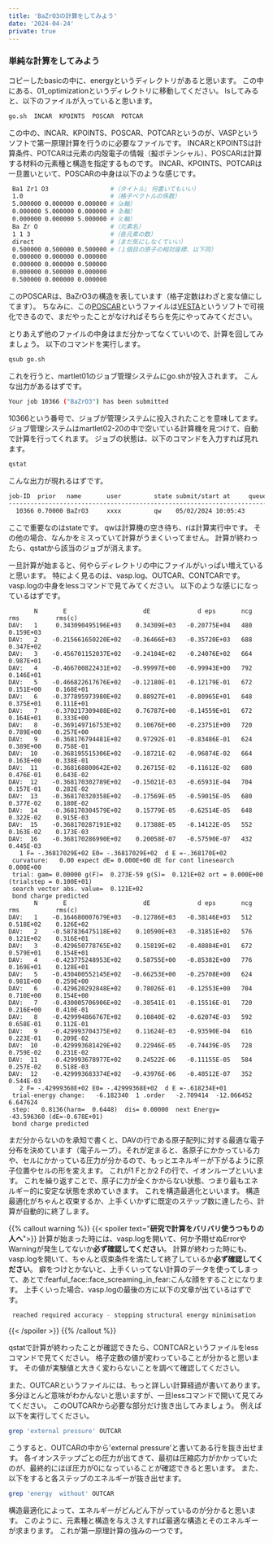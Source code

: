```yaml
---
title: 'BaZrO3の計算をしてみよう'
date: '2024-04-24'
private: true
---
```


### 単純な計算をしてみよう
コピーしたbasicの中に、energyというディレクトリがあると思います。
この中にある、01_optimizationというディレクトリに移動してください。
lsしてみると、以下のファイルが入っていると思います。

```bash
go.sh  INCAR  KPOINTS  POSCAR  POTCAR
```

この中の、INCAR、KPOINTS、POSCAR、POTCARというのが、VASPというソフトで第一原理計算を行うのに必要なファイルです。
INCARとKPOINTSは計算条件、POTCARは元素の内殻電子の情報（擬ポテンシャル）、POSCARは計算する材料の元素種と構造を指定するものです。
INCAR、KPOINTS、POTCARは一旦置いといて、POSCARの中身は以下のような感じです。

```bash
 Ba1 Zr1 O3                 #（タイトル; 何書いてもいい）
 1.0                        #（格子ベクトルの係数）
 5.000000 0.000000 0.000000 #（a軸）
 0.000000 5.000000 0.000000 #（b軸）
 0.000000 0.000000 5.000000 #（c軸）
 Ba Zr O                    #（元素名）
 1 1 3                      #（各元素の数）
 direct                     #（まだ気にしなくていい）
 0.500000 0.500000 0.500000 #（１個目の原子の相対座標、以下同）
 0.000000 0.000000 0.000000
 0.000000 0.000000 0.500000
 0.000000 0.500000 0.000000
 0.500000 0.000000 0.000000
```

このPOSCARは、BaZrO3の構造を表しています（格子定数はわざと変な値にしてます）。
ちなみに、この[POSCAR](POSCAR)というファイルは[VESTA](https://jp-minerals.org/vesta/jp/)というソフトで可視化できるので、まだやったことがなければそちらを先にやってみてください。

とりあえず他のファイルの中身はまだ分かってなくていいので、計算を回してみましょう。
以下のコマンドを実行します。

```bash
qsub go.sh
```

これを行うと、martlet01のジョブ管理システムにgo.shが投入されます。
こんな出力があるはずです。
```bash
Your job 10366 ("BaZrO3") has been submitted
```
10366という番号で、ジョブが管理システムに投入されたことを意味してます。
ジョブ管理システムはmartlet02-20の中で空いている計算機を見つけて、自動で計算を行ってくれます。
ジョブの状態は、以下のコマンドを入力すれば見れます。

```bash
qstat
```

こんな出力が現れるはずです。

```bash
job-ID  prior   name       user         state submit/start at     queue                          slots ja-task-ID
-----------------------------------------------------------------------------------------------------------------
  10366 0.70000 BaZrO3     xxxx         qw    05/02/2024 10:05:43                                   64
```

ここで重要なのはstateです。
qwは計算機の空き待ち、rは計算実行中です。
その他の場合、なんかをミスっていて計算がうまくいってません。
計算が終わったら、qstatから該当のジョブが消えます。

一旦計算が始まると、何やらディレクトリの中にファイルがいっぱい増えていると思います。
特によく見るのは、vasp.log、OUTCAR、CONTCARです。
vasp.logの中身をlessコマンドで見てみてください。
以下のような感じになっているはずです。

```
       N       E                     dE             d eps       ncg     rms          rms(c)
DAV:   1     0.343090495196E+03    0.34309E+03   -0.20775E+04   480   0.159E+03
DAV:   2    -0.215661650220E+02   -0.36466E+03   -0.35720E+03   688   0.347E+02
DAV:   3    -0.456701152037E+02   -0.24104E+02   -0.24076E+02   664   0.987E+01
DAV:   4    -0.466700822431E+02   -0.99997E+00   -0.99943E+00   792   0.146E+01
DAV:   5    -0.466822617676E+02   -0.12180E-01   -0.12179E-01   672   0.151E+00    0.168E+01
DAV:   6    -0.377895973980E+02    0.88927E+01   -0.80965E+01   648   0.375E+01    0.111E+01
DAV:   7    -0.370217309408E+02    0.76787E+00   -0.14559E+01   672   0.164E+01    0.333E+00
DAV:   8    -0.369149716753E+02    0.10676E+00   -0.23751E+00   720   0.789E+00    0.257E+00
DAV:   9    -0.368176794481E+02    0.97292E-01   -0.83486E-01   624   0.389E+00    0.758E-01
DAV:  10    -0.368195515306E+02   -0.18721E-02   -0.96874E-02   664   0.163E+00    0.338E-01
DAV:  11    -0.368168800642E+02    0.26715E-02   -0.11612E-02   680   0.476E-01    0.643E-02
DAV:  12    -0.368170302789E+02   -0.15021E-03   -0.65931E-04   704   0.157E-01    0.282E-02
DAV:  13    -0.368170320358E+02   -0.17569E-05   -0.59015E-05   680   0.377E-02    0.180E-02
DAV:  14    -0.368170304579E+02    0.15779E-05   -0.62514E-05   648   0.322E-02    0.915E-03
DAV:  15    -0.368170287191E+02    0.17388E-05   -0.14122E-05   552   0.163E-02    0.173E-03
DAV:  16    -0.368170286990E+02    0.20058E-07   -0.57590E-07   432   0.445E-03
   1 F= -.36817029E+02 E0= -.36817029E+02  d E =-.368170E+02
 curvature:   0.00 expect dE= 0.000E+00 dE for cont linesearch  0.000E+00
 trial: gam= 0.00000 g(F)=  0.273E-59 g(S)=  0.121E+02 ort = 0.000E+00 (trialstep = 0.100E+01)
 search vector abs. value=  0.121E+02
 bond charge predicted
       N       E                     dE             d eps       ncg     rms          rms(c)
DAV:   1    -0.164680007679E+03   -0.12786E+03   -0.38146E+03   512   0.518E+02    0.126E+02
DAV:   2    -0.587836475118E+02    0.10590E+03   -0.31851E+02   576   0.121E+02    0.316E+01
DAV:   3    -0.429650778765E+02    0.15819E+02   -0.48884E+01   672   0.579E+01    0.154E+01
DAV:   4    -0.423775248953E+02    0.58755E+00   -0.85382E+00   776   0.169E+01    0.128E+01
DAV:   5    -0.430400552145E+02   -0.66253E+00   -0.25708E+00   624   0.981E+00    0.259E+00
DAV:   6    -0.429620292848E+02    0.78026E-01   -0.12553E+00   704   0.710E+00    0.154E+00
DAV:   7    -0.430005706906E+02   -0.38541E-01   -0.15516E-01   720   0.216E+00    0.410E-01
DAV:   8    -0.429994866767E+02    0.10840E-02   -0.62074E-03   592   0.658E-01    0.112E-01
DAV:   9    -0.429993704375E+02    0.11624E-03   -0.93590E-04   616   0.223E-01    0.209E-02
DAV:  10    -0.429993681429E+02    0.22946E-05   -0.74439E-05   728   0.759E-02    0.231E-02
DAV:  11    -0.429993678977E+02    0.24522E-06   -0.11155E-05   584   0.257E-02    0.518E-03
DAV:  12    -0.429993683374E+02   -0.43976E-06   -0.40512E-07   352   0.544E-03
   2 F= -.42999368E+02 E0= -.42999368E+02  d E =-.618234E+01
 trial-energy change:   -6.182340  1 .order   -2.709414  -12.066452    6.647624
 step:   0.8136(harm=  0.6448)  dis= 0.00000  next Energy=   -43.596360 (dE=-0.678E+01)
 bond charge predicted
```

まだ分からないのを承知で書くと、DAVの行である原子配列に対する最適な電子分布を決めています（電子ループ）。それが定まると、各原子にかかっている力や、セルにかかっている圧力が分かるので、もっとエネルギーが下がるように原子位置やセルの形を変えます。
これが1 Fとか2 Fの行で、イオンループといいます。
これを繰り返すことで、原子に力が全くかからない状態、つまり最もエネルギー的に安定な状態を求めていきます。
これを構造最適化といいます。
構造最適化がちゃんと収束するか、上手くいかずに既定のステップ数に達したら、計算が自動的に終了します。

{{% callout warning %}}
{{< spoiler text="**研究で計算をバリバリ使うつもりの人へ**">}}
計算が始まった時には、vasp.logを開いて、何か予期せぬErrorやWarningが発生してないか**必ず確認してください**。
計算が終わった時にも、vasp.logを開いて、ちゃんと収束条件を満たして終了しているか**必ず確認してください**。
癖をつけとかないと、上手くいってない計算のデータを使ってしまって、あとで:fearful_face::face_screaming_in_fear:こんな顔をすることになります。
上手くいった場合、vasp.logの最後の方に以下の文章が出ているはずです。
```bash
 reached required accuracy - stopping structural energy minimisation
```
{{< /spoiler >}}
{{% /callout %}}

qstatで計算が終わったことが確認できたら、CONTCARというファイルをlessコマンドで見てください。
格子定数の値が変わっていることが分かると思います。
その値が実験値と大きく変わらないことを調べて確認してください。

また、OUTCARというファイルには、もっと詳しい計算経過が書いてあります。
多分ほとんど意味がわかんないと思いますが、一旦lessコマンドで開いて見てみてください。
このOUTCARから必要な部分だけ抜き出してみましょう。
例えば以下を実行してください。
```bash
grep 'external pressure' OUTCAR
```
こうすると、OUTCARの中から'external pressure'と書いてある行を抜き出せます。
各イオンステップごとの圧力が出てきて、最初は圧縮応力がかかっていたのが、最終的にほぼ圧力が0になっていることが確認できると思います。
また、以下をすると各ステップのエネルギーが抜き出せます。
```bash
grep 'energy  without' OUTCAR
```
構造最適化によって、エネルギーがどんどん下がっているのが分かると思います。
このように、元素種と構造を与えさえすれば最適な構造とそのエネルギーが求まります。
これが第一原理計算の強みの一つです。
